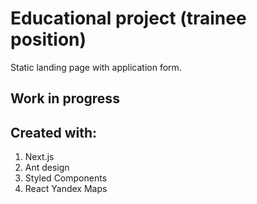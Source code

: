 # Educational project (trainee position)

Static landing page with application form.

## Work in progress

## Created with:

1. Next.js
2. Ant design
3. Styled Components
4. React Yandex Maps
